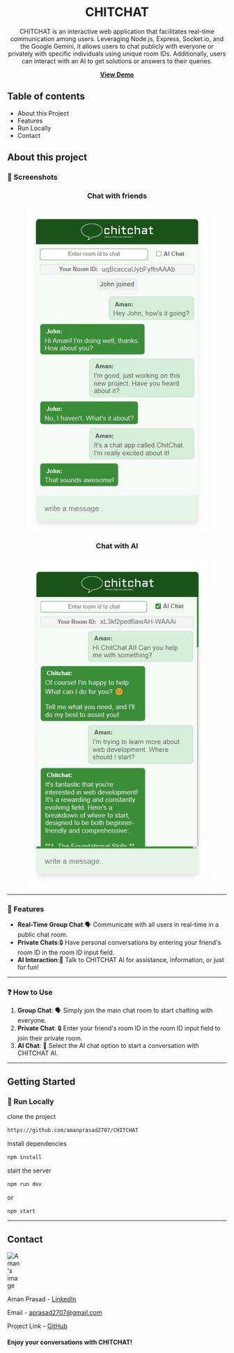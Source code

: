<div align='center'>
<h1>CHITCHAT</h1>
<p>CHITCHAT is an interactive web application that facilitates real-time communication among users. Leveraging Node.js, Express, Socket.io, and the Google Gemini, it allows users to chat publicly with everyone or privately with specific individuals using unique room IDs. Additionally, users can interact with an AI to get solutions or answers to their queries.</p>

**<a href= "https://chitchat.railway.app">View Demo</a>**

</div>

## Table of contents

- About this Project
- Features
- Run Locally
- Contact

## About this project
### 📸 Screenshots

<div align='center'>

<h3>Chat with friends</h3>

![user chat](./Screenshots/user-chat.jpg)

<h3>Chat with AI</h3>

![user chat](./Screenshots/AI-chat.jpg)

</div>

---
### 🎯 Features
- **Real-Time Group Chat**:🗣️ Communicate with all users in real-time in a public chat room.
- **Private Chats**:🔒 Have personal conversations by entering your friend's room ID in the room ID input field.
- **AI Interaction**:🤖 Talk to CHITCHAT AI for assistance, information, or just for fun!
---

### ❓ How to Use

1. **Group Chat**: 🗣️  Simply join the main chat room to start chatting with everyone.
2. **Private Chat**: 🔒 Enter your friend's room ID in the room ID input field to join their private room.
3. **AI Chat**: 🤖 Select the AI chat option to start a conversation with CHITCHAT AI.
---


## Getting Started

### 🏃 Run Locally
clone the project
```bash
https://github.com/amanprasad2707/CHITCHAT
```
Install dependencies
```bash
npm install
```
start the server
```bash
npm run dev
```
or
```bash
npm start
```
---

## Contact
<div style="width: 30px;">
  <img src="https://avatars.githubusercontent.com/u/121761736?v=4" alt="Aman's image" width="100px">
</div>


Aman Prasad - [LinkedIn](https://www.linkedin.com/in/amanprasad2707/)

Email - aprasad2707@gmail.com

Project Link - [GitHub](https://github.com/amanprasad2707/)

#### Enjoy your conversations with CHITCHAT!